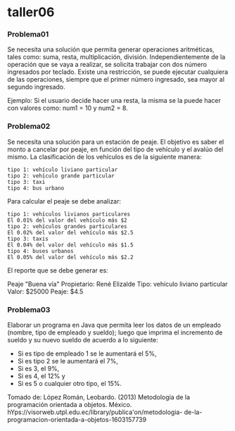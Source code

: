 # taller06

### Problema01

Se necesita una solución que permita generar operaciones aritméticas, tales como: suma, resta, multiplicación, división. Independientemente de la operación que se vaya a realizar, se solicita trabajar con dos número ingresados por teclado. Existe una restricción, se puede ejecutar cualquiera de las operaciones, siempre que el primer número ingresado, sea mayor al segundo ingresado.

Ejemplo: Si el usuario decide hacer una resta, la misma se la puede hacer con valores como: num1 = 10 y num2 = 8.

### Problema02

Se necesita una solución para un estación de peaje. El objetivo es saber el monto a cancelar por peaje, en función del tipo de vehículo y el avalúo del mismo. La clasificación de los vehículos es de la siguiente manera:

```
tipo 1: vehículo liviano particular
tipo 2: vehículo grande particular
tipo 3: taxi
tipo 4: bus urbano
```

Para calcular el peaje se debe analizar:

```
tipo 1: vehículos livianos particulares
El 0.01% del valor del vehículo más $2
tipo 2: vehículos grandes particulares
El 0.02% del valor del vehículo más $2.5
tipo 3: taxis
El 0.04% del valor del vehículo más $1.5
tipo 4: buses urbanos
El 0.05% del valor del vehículo más $2.2
```

El reporte que se debe generar es:

Peaje "Buena vía"
Propietario: René Elizalde
Tipo: vehículo liviano particular
Valor: $25000
Peaje: $4.5


### Problema03

Elaborar un programa en Java que permita leer los datos de un empleado (nombre, tipo
de empleado y sueldo); luego que imprima el incremento de sueldo y su nuevo sueldo de
acuerdo a lo siguiente:
* Si es tipo de empleado 1 se le aumentará el 5%,
* Si es tipo 2 se le aumentará el 7%,
* Si es 3, el 9%,
* Si es 4, el 12% y
* Si es 5 o cualquier otro tipo, el 15%.

Tomado de: López Román, Leobardo. (2013) Metodología de la programación orientada a
objetos. México. hYps://visorweb.utpl.edu.ec/library/publica'on/metodologia-
de-la-programacion-orientada-a-objetos-1603157739
